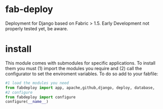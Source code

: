 fab-deploy
==========

Deployment for Django based on Fabric > 1.5. Early Development not properly tested yet, be aware.

install
=======
This module comes with submodules for specific applications.
To install them you must (1) import the modules you require and
(2) call the configurator to set the enviroment variables. To do so add to
your fabfile:
```python
#1 load the modules you need
from fabdeploy import app, apache,github,django, deploy, database, 
#2 configure
from fabdeploy import configure
configure(__name__)
```
